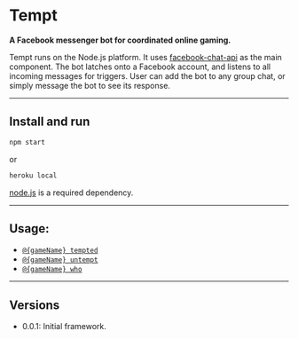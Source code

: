 # Tempt
**A Facebook messenger bot for coordinated online gaming.**

Tempt runs on the Node.js platform. It uses [facebook-chat-api](https://github.com/Schmavery/facebook-chat-api) as the main component. The bot latches onto a Facebook account, and listens to all incoming messages for triggers. User can add the bot to any group chat, or simply message the bot to see its response.

-----------------------------------------------------------
## Install and run
```bash
npm start
```
or
```bash
heroku local
```

[node.js](https://nodejs.org/en/) is a required dependency.

-----------------------------------------------------------
## Usage:
* [`@{gameName} tempted`](DOCS.md#tempted)
* [`@{gameName} untempt`](DOCS.md#untempt)
* [`@{gameName} who`](DOCS.md#who)

-----------------------------------------------------------
## Versions
- 0.0.1: Initial framework.